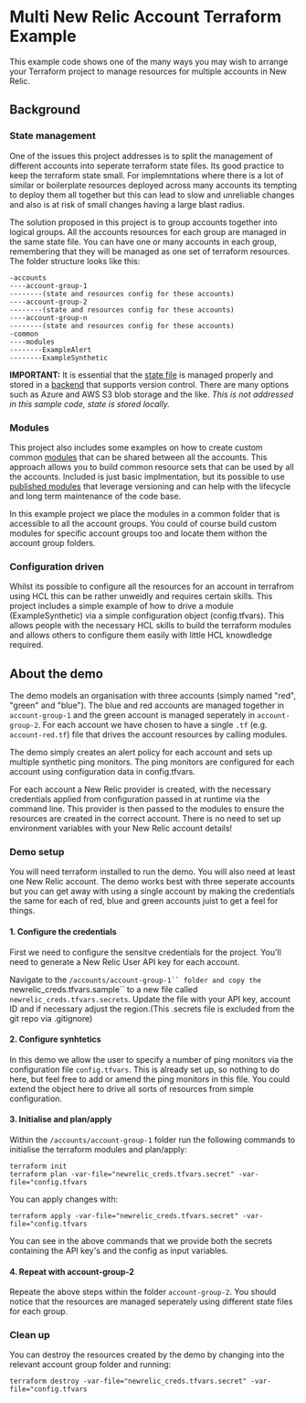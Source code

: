 # Multi New Relic Account Terraform Example

This example code shows one of the many ways you may wish to arrange your Terraform project to manage resources for multiple accounts in New Relic.

## Background

### State management
One of the issues this project addresses is to split the  management of different accounts into seperate terraform state files. Its good practice to keep the terraform state small. For implemntations where there is a lot of similar or boilerplate resources deployed across many accounts its tempting to deploy them all together but this can lead to slow and unreliable changes and also is at risk of small changes having a large blast radius.

The solution proposed in this project is to group accounts together into logical groups. All the accounts resources for each group are managed in the same state file. You can have one or many accounts in each group, remembering that they will be managed as one set of terraform resources. The folder structure looks like this:

```
-accounts
----account-group-1
--------(state and resources config for these accounts)
----account-group-2
--------(state and resources config for these accounts)
----account-group-n
--------(state and resources config for these accounts)
-common
----modules
--------ExampleAlert
--------ExampleSynthetic
```

**IMPORTANT:** It is essential that the [state file](https://developer.hashicorp.com/terraform/language/state) is managed properly and stored in a [backend](https://developer.hashicorp.com/terraform/language/settings/backends/configuration#available-backends) that supports version control. There are many options such as Azure and AWS S3 blob storage and the like. *This is not addressed in this sample code, state is stored locally.*


### Modules
This project also includes some examples on how to create custom common [modules](https://developer.hashicorp.com/terraform/language/modules) that can be shared between all the accounts. This approach allows you to build common resource sets that can be used by all the accounts. Included is just basic implmentation, but its possible to use [published modules](https://developer.hashicorp.com/terraform/language/modules#published-modules) that leverage versioning and can help with the lifecycle and long term maintenance of the code base.

In this example project we place the modules in a common folder that is accessible to all the account groups. You could of course build custom modules for specific account groups too and locate them withon the account group folders.


### Configuration driven
Whilst its possible to configure all the resources for an account in terrafrom using HCL this can be rather unweidly and requires certain skills. This project includes a simple example of how to drive a module (ExampleSynthetic) via a simple configuration object (config.tfvars). This allows people with the necessary HCL skills to build the terraform modules and allows others to configure them easily with little HCL knowdledge required.


## About the demo
The demo models an organisation with three accounts (simply named "red", "green" and "blue"). The blue and red accounts are managed together in `account-group-1` and the green account is managed seperately in `account-group-2`. For each account we have chosen to have a single `.tf` (e.g. `account-red.tf`) file that drives the account resources by calling modules.

The demo simply creates an alert policy for each account and sets up multiple synthetic ping monitors. The ping monitors are configured for each account using configuration data in config.tfvars.

For each account a New Relic provider is created, with the necessary credentials applied from configuration passed in at runtime via the command line. This provider is then passed to the modules to ensure the resources are created in the correct account. There is no need to set up environment variables with your New Relic account details!


### Demo setup
You will need terraform installed to run the demo. You will also need at least one New Relic account. The demo works best with three seperate accounts but you can get away with using a single account by making the credentials the same for each of red, blue and green accounts juist to get a feel for things.

#### 1. Configure the credentials
First we need to configure the sensitve credentials for the project. You'll need to generate a New Relic User API key for each account. 

Navigate to the `/accounts/account-group-1`` folder and copy the `newrelic_creds.tfvars.sample`` to a new file called `newrelic_creds.tfvars.secrets`. Update the file with your API key, account ID and if necessary adjust the region.(This .secrets file is excluded from the git repo via .gitignore)

#### 2. Configure synhtetics
In this demo we allow the user to specify a number of ping monitors via the configuration file `config.tfvars`. This is already set up, so nothing to do here, but feel free to add or amend the ping monitors in this file. You could extend the object here to drive all sorts of resources from simple configuration.

#### 3. Initialise and plan/apply
Within the `/accounts/account-group-1` folder run the following commands to initialise the terraform modules and plan/apply:

```
terraform init
terraform plan -var-file="newrelic_creds.tfvars.secret" -var-file="config.tfvars
```

You can apply changes with:
```
terraform apply -var-file="newrelic_creds.tfvars.secret" -var-file="config.tfvars
```

You can see in the above commands that we provide both the secrets containing the API key's and the config as input variables.

#### 4. Repeat with account-group-2
Repeate the above steps within the folder `account-group-2`. You should notice that the resources are managed seperately using different state files for each group.



### Clean up
You can destroy the resources created by the demo by changing into the relevant account group folder and running:

```
terraform destroy -var-file="newrelic_creds.tfvars.secret" -var-file="config.tfvars
```